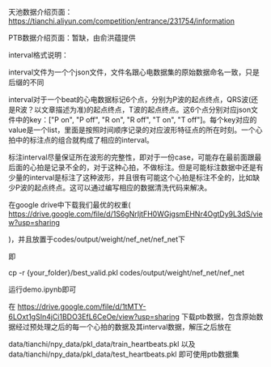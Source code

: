 天池数据介绍页面：https://tianchi.aliyun.com/competition/entrance/231754/information

PTB数据介绍页面：暂缺，由俞洪蕴提供

interval格式说明：

interval文件为一个个json文件，文件名跟心电数据集的原始数据命名一致，只是后缀的不同

interval对于一个beat的心电数据标记6个点，分别为P波的起点终点，QRS波(还是R波？以文章描述为准)的起点终点，T波的起点终点。这6个点分别对应json文件中的key：["P on", "P off", "R on", "R off", "T on", "T off"]。每个key对应的value是一个list，里面是按照时间顺序记录的对应波形特征点的所在时刻。一个心拍中的标注点的组合就构成了相应的interval。

标注interval尽量保证所在波形的完整性，即对于一份case，可能存在最前面跟最后面的心拍是记录不全的，对于这种心拍，不做标注。但是可能标注数据中还是有少量的interval是标注了这种波形，并且很有可能这个心拍是标注不全的，比如缺少P波的起点终点。这可以通过编写相应的数据清洗代码来解决。



在google drive中下载我们最优的权重(
https://drive.google.com/file/d/1S6gNrIjtFH0WGjgsmEHNr4OgtDy9L3dS/view?usp=sharing

)，并且放置于codes/output/weight/nef_net/nef_net下

即

cp -r {your_folder}/best_valid.pkl codes/output/weight/nef_net/nef_net

运行demo.ipynb即可



在
https://drive.google.com/file/d/1tMTY-6LOxt1gSIn4jCi1BDO3EfL6CeOe/view?usp=sharing
下载ptb数据，包含原始数据经过预处理之后的每一个心拍的数据及其interval数据，解压之后放在

data/tianchi/npy_data/pkl_data/train_heartbeats.pkl 以及 data/tianchi/npy_data/pkl_data/test_heartbeats.pkl 即可使用ptb数据集

